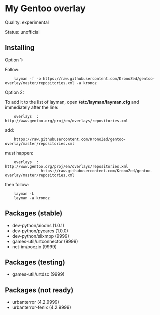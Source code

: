 My Gentoo overlay
==================
Quality: experimental

Status: unofficial

Installing
---------
Option 1:

Follow:

        layman -f -o https://raw.githubusercontent.com/KronoZed/gentoo-overlay/master/repositories.xml -a kronoz


Option 2:

To add it to the list of layman, open **/etc/layman/layman.cfg** and immediately after the line:

        overlays  : http://www.gentoo.org/proj/en/overlays/repositories.xml

add:

        https://raw.githubusercontent.com/KronoZed/gentoo-overlay/master/repositories.xml

must happen:

        overlays  : http://www.gentoo.org/proj/en/overlays/repositories.xml
                    https://raw.githubusercontent.com/KronoZed/gentoo-overlay/master/repositories.xml

then follow:

        layman -L
        layman -a kronoz

Packages (stable)
---------
* dev-python/aiodns (1.0.1)
* dev-python/pycares (1.0.0)
* dev-python/slixmpp (9999)
* games-util/urtconnector (9999)
* net-im/poezio (9999)

Packages (testing)
---------
* games-util/urtdsc (9999)

Packages (not ready)
---------
* urbanterror (4.2.9999)
* urbanterror-fenix (4.2.9999)
